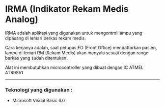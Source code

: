 IRMA (Indikator Rekam Medis Analog)
===================================
IRMA adalah aplikasi yang digunakan untuk mengontrol lampu yang dipasang di lemari berkas rekam medis.

Cara kerjanya adalah, saat petugas FO (Front Office) mendaftarkan pasien, lampu di lemari RM (Rekam Medis) akan menyala sesuai dengan range berkas yang sudah ditentukan.

Alat ini membutuhkan microcontroller yang dibuat dengan IC ATMEL AT89S51

---

### Teknologi yang digunakan :
* Microsoft Visual Basic 6.0